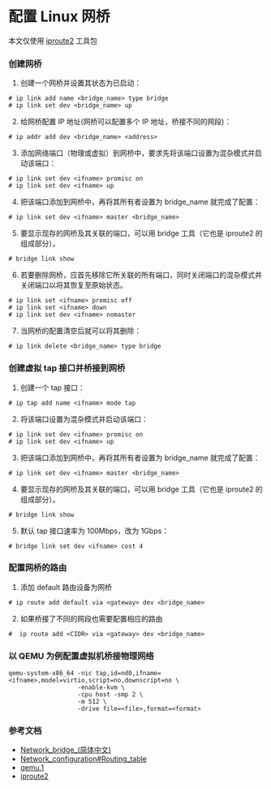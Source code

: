 # 配置 Linux 网桥
本文仅使用 [iproute2](http://www.policyrouting.org/iproute2.doc.html) 工具包
### 创建网桥
1. 创建一个网桥并设置其状态为已启动：
```
# ip link add name <bridge_name> type bridge
# ip link set dev <bridge_name> up
```
2. 给网桥配置 IP 地址(网桥可以配置多个 IP 地址，桥接不同的网段)：
```
# ip addr add dev <bridge_name> <address>
```
3. 添加网络端口（物理或虚拟）到网桥中，要求先将该端口设置为混杂模式并启动该端口：
```
# ip link set dev <ifname> promisc on
# ip link set dev <ifname> up
```
4. 把该端口添加到网桥中，再将其所有者设置为 bridge_name 就完成了配置：
```
# ip link set dev <ifname> master <bridge_name>
```
5. 要显示现存的网桥及其关联的端口，可以用 bridge 工具（它也是 iproute2 的组成部分）。
```
# bridge link show
```
6. 若要删除网桥，应首先移除它所关联的所有端口，同时关闭端口的混杂模式并关闭端口以将其恢复至原始状态。
```
# ip link set <ifname> promisc off
# ip link set <ifname> down
# ip link set dev <ifname> nomaster
```
7. 当网桥的配置清空后就可以将其删除：
```
# ip link delete <bridge_name> type bridge
```
### 创建虚拟 tap 接口并桥接到网桥
1. 创建一个 tap 接口：
```
# ip tap add name <ifname> mode tap
```
2. 将该端口设置为混杂模式并启动该端口：
```
# ip link set dev <ifname> promisc on
# ip link set dev <ifname> up
```
3. 把该端口添加到网桥中，再将其所有者设置为 bridge_name 就完成了配置：
```
# ip link set dev <ifname> master <bridge_name>
```
4. 要显示现存的网桥及其关联的端口，可以用 bridge 工具（它也是 iproute2 的组成部分）。
```
# bridge link show
```
5. 默认 tap 接口速率为 100Mbps，改为 1Gbps：
```
# bridge link set dev <ifname> cost 4
```
### 配置网桥的路由
1. 添加 default 路由设备为网桥
```
# ip route add default via <gateway> dev <bridge_name>
```
2. 如果桥接了不同的网段也需要配置相应的路由
```
#  ip route add <CIDR> via <gateway> dev <bridge_name>
```
### 以 QEMU 为例配置虚拟机桥接物理网络
```
qemu-system-x86_64 -nic tap,id=nd0,ifname=<ifname>,model=virtio,script=no,downscript=no \
                   -enable-kvm \
                   -cpu host -smp 2 \
                   -m 512 \
                   -drive file=<file>,format=<format>
```

### 参考文档
+ [Network_bridge_(简体中文)](https://wiki.archlinux.org/title/Network_bridge_(%E7%AE%80%E4%BD%93%E4%B8%AD%E6%96%87))  
+ [Network_configuration#Routing_table](https://wiki.archlinux.org/title/Network_configuration#Routing_table)  
+ [qemu.1](https://man.archlinux.org/man/qemu.1)  
+ [iproute2](http://www.policyrouting.org/iproute2.doc.html)
